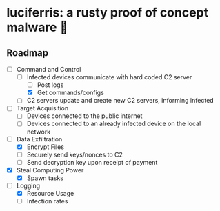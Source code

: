 # luciferris: a rusty proof of concept malware 🦀

## Roadmap

- [ ] Command and Control
  - [ ] Infected devices communicate with hard coded C2 server
    - [ ] Post logs
    - [X] Get commands/configs
  - [ ] C2 servers update and create new C2 servers, informing infected
- [ ] Target Acquisition
  - [ ] Devices connected to the public internet
  - [ ] Devices connected to an already infected device on the local network
- [ ] Data Exfiltration
  - [X] Encrypt Files
  - [ ] Securely send keys/nonces to C2
  - [ ] Send decryption key upon receipt of payment
- [X] Steal Computing Power
  - [X] Spawn tasks
- [ ] Logging
  - [X] Resource Usage
  - [ ] Infection rates
